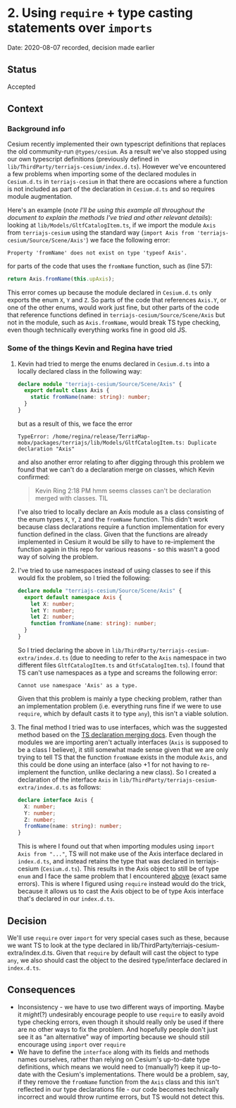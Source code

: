 # 2. Using `require` + type casting statements over `imports`

Date: 2020-08-07 recorded, decision made earlier

## Status

Accepted

## Context

### Background info

Cesium recently implemented their own typescript definitions that replaces the old community-run `@types/cesium`. As a result we've also stopped using our own typescript definitions (previously defined in `lib/ThirdParty/terriajs-cesium/index.d.ts`). However we've encountered a few problems when importing some of the declared modules in `Cesium.d.ts` in `terriajs-cesium` in that there are occasions where a function is not included as part of the declaration in `Cesium.d.ts` and so requires module augmentation.

Here's an example (_note I'll be using this example all throughout the document to explain the methods I've tried and other relevant details_): looking at `lib/Models/GltfCatalogItem.ts`, if we import the module `Axis` from `terriajs-cesium` using the standard way (`import Axis from 'terriajs-cesium/Source/Scene/Axis'`) we face the following error:

```
Property 'fromName' does not exist on type 'typeof Axis'.
```

for parts of the code that uses the `fromName` function, such as (line 57):

```ts
return Axis.fromName(this.upAxis);
```

This error comes up because the module declared in `Cesium.d.ts` only exports the enum `X`, `Y` and `Z`. So parts of the code that references `Axis.Y`, or one of the other enums, would work just fine, but other parts of the code that reference functions defined in `terriajs-cesium/Source/Scene/Axis` but not in the module, such as `Axis.fromName`, would break TS type checking, even though technically everything works fine in good old JS.

### Some of the things Kevin and Regina have tried

1. Kevin had tried to merge the enums declared in `Cesium.d.ts` into a locally declared class in the following way:

   ```ts
   declare module "terriajs-cesium/Source/Scene/Axis" {
     export default class Axis {
       static fromName(name: string): number;
     }
   }
   ```

   but as a result of this, we face the error

   ```
   TypeError: /home/regina/release/TerriaMap-mobx/packages/terriajs/lib/Models/GltfCatalogItem.ts: Duplicate declaration "Axis"
   ```

   and also another error relating to after digging through this problem we found that we can't do a declaration merge on classes, which Kevin confirmed:

   > Kevin Ring 2:18 PM
   > hmm seems classes can't be declaration merged with classes. TIL

   I've also tried to locally declare an Axis module as a class consisting of the enum types `X`, `Y`, `Z` and the `fromName` function. This didn't work because class declarations require a function implementation for every function defined in the class. Given that the functions are already implemented in Cesium it would be silly to have to re-implement the function again in this repo for various reasons - so this wasn't a good way of solving the problem.

2. I've tried to use namespaces instead of using classes to see if this would fix the problem, so I tried the following:

   ```ts
   declare module "terriajs-cesium/Source/Scene/Axis" {
     export default namespace Axis {
       let X: number;
       let Y: number;
       let Z: number;
       function fromName(name: string): number;
     }
   }
   ```

   So I tried declaring the above in `lib/ThirdParty/terriajs-cesium-extra/index.d.ts` (due to needing to refer to the `Axis` namespace in two different files `GltfCatalogItem.ts` and `GtfsCatalogItem.ts`). I found that TS can't use namespaces as a type and screams the following error:

   ```
   Cannot use namespace 'Axis' as a type.
   ```

   Given that this problem is mainly a type checking problem, rather than an implementation problem (i.e. everything runs fine if we were to use `require`, which by default casts it to type `any`), this isn't a viable solution.

3. The final method I tried was to use interfaces, which was the suggested method based on the [TS declaration merging docs](https://www.typescriptlang.org/docs/handbook/declaration-merging.html#module-augmentation). Even though the modules we are importing aren't actually interfaces (`Axis` is supposed to be a class I believe), it still somewhat made sense given that we are only trying to tell TS that the function `fromName` exists in the module `Axis`, and this could be done using an interface (also +1 for not having to re-implement the function, unlike declaring a new class). So I created a declaration of the interface `Axis` in `lib/ThirdParty/terriajs-cesium-extra/index.d.ts` as follows:

   ```ts
   declare interface Axis {
     X: number;
     Y: number;
     Z: number;
     fromName(name: string): number;
   }
   ```

   This is where I found out that when importing modules using `import Axis from "..."`, TS will not make use of the Axis interface declared in `index.d.ts`, and instead retains the type that was declared in terriajs-cesium (`Cesium.d.ts`). This results in the Axis object to still be of type `enum` and I face the same problem that I encountered [above](###background-info) (exact same errors). This is where I figured using `require` instead would do the trick, because it allows us to cast the Axis object to be of type Axis interface that's declared in our `index.d.ts`.

## Decision

We'll use `require` over `import` for very special cases such as these, because we want TS to look at the type declared in lib/ThirdParty/terriajs-cesium-extra/index.d.ts. Given that `require` by default will cast the object to type `any`, we also should cast the object to the desired type/interface declared in `index.d.ts`.

## Consequences

- Inconsistency - we have to use two different ways of importing. Maybe it _might_(?) undesirably encourage people to use `require` to easily avoid type checking errors, even though it should really only be used if there are no other ways to fix the problem. And hopefully people don't just see it as "an alternative" way of importing because we should still encourage using `import` over `require`
- We have to define the `interface` along with its fields and methods names ourselves, rather than relying on Cesium's up-to-date type definitions, which means we would need to (manually?) keep it up-to-date with the Cesium's implementations. There would be a problem, say, if they remove the `fromName` function from the `Axis` class and this isn't reflected in our type declarations file - our code becomes technically incorrect and would throw runtime errors, but TS would not detect this.
